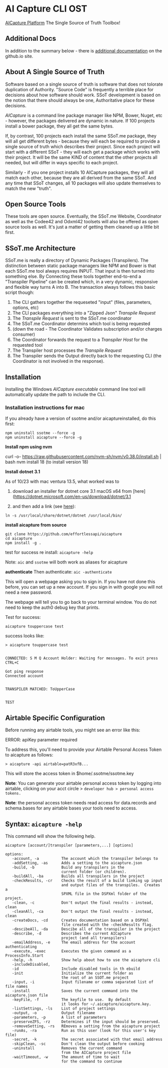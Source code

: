 # AI Capture CLI OST
[AICapture Platform](http://aicapture.io)
The Single Source of Truth Toolbox!

## Additional Docs
In addition to the summary below - there is [additional documentation](https://aicapture.github.io/AICapture-Open-Source-Tools/) on
the github.io site.

## About A Single Source of Truth
Software based on a single source of truth is software that does not tolorate duplication of 
Authority.  "Source Code" is frequently a terrible place for decisions about how software
should work.  SSoT development is based on the notion that there should always be one,
Authoritative place for these decisions.  

*AICapture* is a command line package manager like NPM, Bower, Nuget, etc - however, the packages
delivered are dynamic in nature.  If 100 projects install a bower package, they all get the
same bytes.

If, by contrast, 100 projects each install the same SSoT.me package, they will all get
different bytes - because they will each be required to provide a single source of truth
which describes their project.  Since each project will start with a different SSoT - 
they will each get a package which works with their project.  It will be the same KIND of 
content that the other projects all needed, but will differ in ways specific to each project.

Similarly - if you one project installs 10 AICapture packages, they will all match each other,
because they are all derived from the same SSoT.  And any time that SSoT changes, all 10
packages will also update themselves to match the new "truth".

## Open Source Tools
These tools are open source.  Eventually, the SSoT.me Website, Coordinator as well as the Codee42 
and Odxml42 toolsets will also be offered as open source tools as well.  It's just a matter of 
getting them cleaned up a little bit first.

## SSoT.me Architecture
SSoT.me is really a directory of Dynamic Packages (Transpilers).  The distinction between
static package managers like NPM and Bower is that each SSoT.me tool always requires INPUT.
That input is then turned into something else.  By Connecting these tools together end-to-end
a "Transpiler Pipeline" can be created which, in a very dynamic, responsive and flexible way
turns A into B.  The transaction always follows this basic script though:

1. The CLI gathers together the requeseted "input" (files, parameters, options, etc)
2. The CLI packages everything into a "Zipped Json" *Transpile Request*
3. The *Transpile Request* is sent to the SSoT.me coordinator
4. The SSoT.me Coordinator determins which tool is being requested
5. (down the road - The Coordinator Validates subscription and/or charges consumer)
6. The Coordinator forwards the request to a *Transpiler Host* for the requested tool
7. The Transpiler host processes the *Transpile Request*
8. The Transpiler sends the Output directly back to the requesting CLI (the Coordinator is not 
        involved in the response).


## Installation


Installing the Windows *AICapture executable* command line tool will automatically update the path to include the CLI.  

### Installation instructions for mac
If you already have a version of ssotme and/or aicaptureinstalled, do this first:

```
npm uninstall ssotme --force -g
npm uninstall aicapture --force -g
```

**Install npm using nvm**

curl -o- https://raw.githubusercontent.com/nvm-sh/nvm/v0.38.0/install.sh | bash
nvm install 18 (to install version 18)




**Install dotnet 3.1**

As of 10/23 with mac ventura 13.5, what worked was to 
  1. download an installer for dotnet core 3.1 macOS x64 from [here](https://dotnet.microsoft.com/en-us/download/dotnet/3.1

  2. and then add a link   (see [here](https://stackoverflow.com/questions/53030531/dotnet-command-not-found-in-mac)):
  ```
  ln -s /usr/local/share/dotnet/dotnet /usr/local/bin/  
  ``````


**install aicapture from source**
```
git clone https://github.com/effortlessapi/aicapture
cd aicapture
npm install -g .
```

test for success re install:
```aicapture -help```

Note: `aic` and `ssotme` will both work as aliases for aicapture

**authenticate**
Then authenticate:
```aic -authenticate```

This will open a webpage asking you to sign in. If you have not done this before,
you can set up a new account. If you sign in with google you will not need a new password.

The webpage will tell you to go back to your terminal window. You do not need to keep the 
auth0 debug key that prints.


Test for success:

```aicapture touppercase test```

success looks like:

```
> aicapture touppercase test


CONNECTED: S M Q Account Holder: Waiting for messages. To exit press CTRL+C

Got ping response
Connected account


TRANSPILER MATCHED: ToUpperCase


TEST
```

## Airtable Specific Configuration

Before running any airtable tools, you might see an error like this:

ERROR: apiKey parameter required

To address this, you'll need to provide your Airtable Personal Access Token to aicapture as follows:

`> aicapture -api airtable=patR3xfB...`

This will store the access token in $home/.ssotme/ssotme.key

**Note**: You can generate your airtable personal access token  by logging into airtable, clicking on your acct circle > `developer hub > personal access tokens.` 

**Note**: the personal access token needs read access for data.records and schema.bases for any airtable bases your tools need to access.

## Syntax: `aicapture -help`
This command will show the following help.

```
aicapture [account/]transpiler [parameters,...] [options]

options:
   -account, -a          The account which the transpiler belongs to
   -addSetting, -as      Adds a setting to the aicapture.json
   -build, -b            Build any transpilers in the
                         current folder (or children).
   -buildAll, -ba        Builds all transpilers in the project
   -checkResults, -cr    Checks the result of a build linking up input
                         and output files of the transpiles.  Creates a
                         SPXML file in the DSPXml folder of the project.
   -clean, -c            Don't output the final results - instead, clean
   -cleanAll, -ca        Don't output the final results - instead, clean
   -createDocs, -cd      Creates documentation based on a DSPXml
                         file created with the -checkResults flag.
   -descibeAll, -da      Descibe all of the transpiler in the project
   -describe, -d         Describes the current AICapture
                         project (and all transpilers)
   -emailAddress, -e     The email address for the account authenticating
   -execute, -exec       Executes the given command as a ProcessInfo.Start
   -help, -h             Show help about how to use the aicapture cli
   -includeDisabled,
   -id                   Include disabled tools in th ebuild
   -init                 Initialize the current folder as
                         the root of an SSOT.me project
   -input, -i            Input filename or comma separated list of file names
   -install              Saves the current command into the aicapture.json file
   -keyFile, -f          The keyfile to use.  By default
                         it looks for ~/.aicapture/aicapture.key.
   -listSettings, -ls    List of project settings
   -output, -o           Output filename
   -parameters, -p       A list of parameters
   -preserveZFS, -rz     Determines if the input should be preserved.
   -removeSetting, -rs   REmoves a setting from the aicapture project
   -runAs, -ra           Run as this user (look for this user's key file)
   -secret, -k           The secret associated with that email address
   -skipClean, -sc       Don't clean the output before cooking
   -uninstall            Removes the current command
                         from the AICapture project file
   -waitTimeout, -w      The amount of time to wait
                         for the command to continue
```

